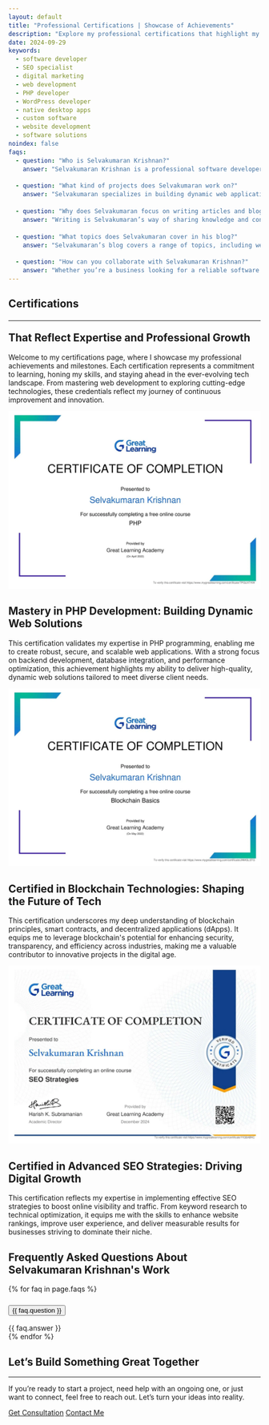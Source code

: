 ```yaml
---
layout: default
title: "Professional Certifications | Showcase of Achievements"
description: "Explore my professional certifications that highlight my expertise in web development, SEO, and technical writing. Proof of skills and achievements!"
date: 2024-09-29
keywords:
  - software developer
  - SEO specialist
  - digital marketing
  - web development
  - PHP developer
  - WordPress developer
  - native desktop apps
  - custom software
  - website development
  - software solutions
noindex: false
faqs:
  - question: "Who is Selvakumaran Krishnan?"
    answer: "Selvakumaran Krishnan is a professional software developer with a passion for creating clean, efficient web applications. With years of experience in web development, he also enjoys sharing insights on software trends, coding techniques, and technical writing through his blog."

  - question: "What kind of projects does Selvakumaran work on?"
    answer: "Selvakumaran specializes in building dynamic web applications and tools for businesses and personal projects. From front-end development with JavaScript to back-end integration, he handles the full stack. His work also includes creating useful plugins and standalone applications tailored to specific client needs."

  - question: "Why does Selvakumaran focus on writing articles and blogging?"
    answer: "Writing is Selvakumaran’s way of sharing knowledge and contributing to the developer community. He believes that well-written articles can bridge the gap between complex software concepts and practical implementation, making it easier for developers at all levels to learn and grow."

  - question: "What topics does Selvakumaran cover in his blog?"
    answer: "Selvakumaran’s blog covers a range of topics, including web development best practices, coding tips, SEO strategies for developers, and software architecture. He also shares personal experiences and lessons learned from real-world projects, providing readers with a well-rounded perspective."

  - question: "How can you collaborate with Selvakumaran Krishnan?"
    answer: "Whether you’re a business looking for a reliable software solution or a fellow developer interested in collaboration, Selvakumaran is open to new opportunities. He enjoys working on innovative projects and is always eager to help others with their web development challenges."
---
```


<section class="py-5 text-center hero-section">
    <div class="row">
      <div class="col-lg-7 col-md-8 mx-auto">
      <h1 class="display-1 fw-medium lead text-center">Certifications <hr/><span class="d-block small fs-3 fw-normal">That Reflect Expertise and Professional Growth</span></h1>    
<p class="mt-3">Welcome to my certifications page, where I showcase my professional achievements and milestones. Each certification represents a commitment to learning, honing my skills, and staying ahead in the ever-evolving tech landscape. From mastering web development to exploring cutting-edge technologies, these credentials reflect my journey of continuous improvement and innovation.</p>
</div>
</div>
</section>

<section class="py-5 hero-section">
<div class="card mb-5">
  <img src="/assets/images/php-certification-selvakumaran-krishnan.webp" class="card-img-top" title="Expert in PHP Development | Backend Solutions Certification" alt="Certified PHP developer skilled in creating secure, scalable web applications with expertise in backend development and database-driven solutions.">
  <div class="card-body">
    <h2 class="card-title">Mastery in PHP Development: Building Dynamic Web Solutions</h2>
    <p class="card-text">This certification validates my expertise in PHP programming, enabling me to create robust, secure, and scalable web applications. With a strong focus on backend development, database integration, and performance optimization, this achievement highlights my ability to deliver high-quality, dynamic web solutions tailored to meet diverse client needs.</p>
  </div>
</div>


<div class="card mb-5">
  <img src="/assets/images/blockchain-technologies-certification-selvakumaran-krishnan.webp" class="card-img-top" title="Blockchain Expert | Decentralized Applications Certified" alt="Certified in blockchain technologies with expertise in smart contracts, decentralized applications (dApps), and secure digital innovation strategies.">
  <div class="card-body">
    <h2 class="card-title">Certified in Blockchain Technologies: Shaping the Future of Tech</h2>
    <p class="card-text">This certification underscores my deep understanding of blockchain principles, smart contracts, and decentralized applications (dApps). It equips me to leverage blockchain's potential for enhancing security, transparency, and efficiency across industries, making me a valuable contributor to innovative projects in the digital age.</p>
  </div>
</div>


<div class="card">
  <img src="/assets/images/seo-strategies-certification-selvakumaran-krishnan.webp" class="card-img-top" title="SEO Specialist | Certified in Advanced SEO Techniques" alt="Certified SEO strategist with skills in keyword research, technical optimization, and boosting website rankings for increased traffic and business growth.">
  <div class="card-body">
    <h2 class="card-title">Certified in Advanced SEO Strategies: Driving Digital Growth</h2>
    <p class="card-text">This certification reflects my expertise in implementing effective SEO strategies to boost online visibility and traffic. From keyword research to technical optimization, it equips me with the skills to enhance website rankings, improve user experience, and deliver measurable results for businesses striving to dominate their niche.</p>
  </div>
</div>
  </section>


<section id="faq-section" class="faq-container my-4 d-none">
  <h2 class="mb-5 text-center">Frequently Asked Questions About Selvakumaran Krishnan's Work</h2>

  <div class="accordion" id="faq">
    {% for faq in page.faqs %}
      <div class="accordion-item">
        <h3 class="accordion-header">
          <button class="accordion-button {% unless forloop.first %}collapsed{% endunless %}" type="button" data-bs-toggle="collapse" data-bs-target="#faq-{{ forloop.index }}" aria-expanded="{% if forloop.first %}true{% else %}false{% endif %}" aria-controls="faq-{{ forloop.index }}">
            {{ faq.question }}
          </button>
        </h3>
        <div id="faq-{{ forloop.index }}" class="accordion-collapse collapse {% if forloop.first %}show{% endif %}" data-bs-parent="#faq">
          <div class="accordion-body">
            {{ faq.answer }}
          </div>
        </div>
      </div>
    {% endfor %}
  </div>
</section>




<div class="row py-lg-5 d-none">
      <div class="col-lg-7 col-md-8 mx-auto text-center">
<h2>Let’s Build Something Great Together</h2>
<hr/>
<p>If you’re ready to start a project, need help with an ongoing one, or just want to connect, feel free to reach out. Let’s turn your ideas into reality.</p>
 <p>
          <a href="/get-consultation" class="btn btn-primary my-2 px-4 py-2">Get Consultation</a>
          <a href="/contact" class="btn btn-outline-primary my-2 px-4 py-2">Contact Me</a>
        </p>
</div>



<script src="/assets/js/index.js"></script>
